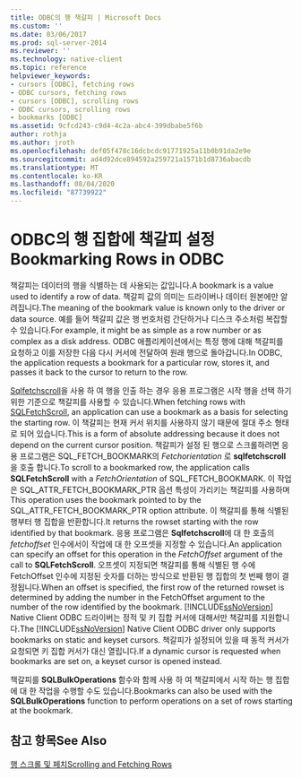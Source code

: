 ```yaml
---
title: ODBC의 행 책갈피 | Microsoft Docs
ms.custom: ''
ms.date: 03/06/2017
ms.prod: sql-server-2014
ms.reviewer: ''
ms.technology: native-client
ms.topic: reference
helpviewer_keywords:
- cursors [ODBC], fetching rows
- ODBC cursors, fetching rows
- cursors [ODBC], scrolling rows
- ODBC cursors, scrolling rows
- bookmarks [ODBC]
ms.assetid: 9cfcd243-c9d4-4c2a-abc4-399dbabe5f6b
author: rothja
ms.author: jroth
ms.openlocfilehash: def05f478c16dcbcdc91771925a11b0b91da2e9e
ms.sourcegitcommit: ad4d92dce894592a259721a1571b1d8736abacdb
ms.translationtype: MT
ms.contentlocale: ko-KR
ms.lasthandoff: 08/04/2020
ms.locfileid: "87739922"
---
```

# <a name="bookmarking-rows-in-odbc"></a><span data-ttu-id="24906-102">ODBC의 행 집합에 책갈피 설정</span><span class="sxs-lookup"><span data-stu-id="24906-102">Bookmarking Rows in ODBC</span></span>
  <span data-ttu-id="24906-103">책갈피는 데이터의 행을 식별하는 데 사용되는 값입니다.</span><span class="sxs-lookup"><span data-stu-id="24906-103">A bookmark is a value used to identify a row of data.</span></span> <span data-ttu-id="24906-104">책갈피 값의 의미는 드라이버나 데이터 원본에만 알려집니다.</span><span class="sxs-lookup"><span data-stu-id="24906-104">The meaning of the bookmark value is known only to the driver or data source.</span></span> <span data-ttu-id="24906-105">예를 들어 책갈피 값은 행 번호처럼 간단하거나 디스크 주소처럼 복잡할 수 있습니다.</span><span class="sxs-lookup"><span data-stu-id="24906-105">For example, it might be as simple as a row number or as complex as a disk address.</span></span> <span data-ttu-id="24906-106">ODBC 애플리케이션에서는 특정 행에 대해 책갈피를 요청하고 이를 저장한 다음 다시 커서에 전달하여 원래 행으로 돌아갑니다.</span><span class="sxs-lookup"><span data-stu-id="24906-106">In ODBC, the application requests a bookmark for a particular row, stores it, and passes it back to the cursor to return to the row.</span></span>  
  
 <span data-ttu-id="24906-107">[Sqlfetchscroll](../native-client-odbc-api/sqlfetchscroll.md)을 사용 하 여 행을 인출 하는 경우 응용 프로그램은 시작 행을 선택 하기 위한 기준으로 책갈피를 사용할 수 있습니다.</span><span class="sxs-lookup"><span data-stu-id="24906-107">When fetching rows with [SQLFetchScroll](../native-client-odbc-api/sqlfetchscroll.md), an application can use a bookmark as a basis for selecting the starting row.</span></span> <span data-ttu-id="24906-108">이 책갈피는 현재 커서 위치를 사용하지 않기 때문에 절대 주소 형태로 되어 있습니다.</span><span class="sxs-lookup"><span data-stu-id="24906-108">This is a form of absolute addressing because it does not depend on the current cursor position.</span></span> <span data-ttu-id="24906-109">책갈피가 설정 된 행으로 스크롤하려면 응용 프로그램은 SQL_FETCH_BOOKMARK의 *Fetchorientation* 로 **sqlfetchscroll** 을 호출 합니다.</span><span class="sxs-lookup"><span data-stu-id="24906-109">To scroll to a bookmarked row, the application calls **SQLFetchScroll** with a *FetchOrientation* of SQL_FETCH_BOOKMARK.</span></span> <span data-ttu-id="24906-110">이 작업은 SQL_ATTR_FETCH_BOOKMARK_PTR 옵션 특성이 가리키는 책갈피를 사용하며</span><span class="sxs-lookup"><span data-stu-id="24906-110">This operation uses the bookmark pointed to by the SQL_ATTR_FETCH_BOOKMARK_PTR option attribute.</span></span> <span data-ttu-id="24906-111">이 책갈피를 통해 식별된 행부터 행 집합을 반환합니다.</span><span class="sxs-lookup"><span data-stu-id="24906-111">It returns the rowset starting with the row identified by that bookmark.</span></span> <span data-ttu-id="24906-112">응용 프로그램은 **Sqlfetchscroll**에 대 한 호출의 *fetchoffset* 인수에서이 작업에 대 한 오프셋을 지정할 수 있습니다.</span><span class="sxs-lookup"><span data-stu-id="24906-112">An application can specify an offset for this operation in the *FetchOffset* argument of the call to **SQLFetchScroll**.</span></span> <span data-ttu-id="24906-113">오프셋이 지정되면 책갈피를 통해 식별된 행 수에 FetchOffset 인수에 지정된 숫자를 더하는 방식으로 반환된 행 집합의 첫 번째 행이 결정됩니다.</span><span class="sxs-lookup"><span data-stu-id="24906-113">When an offset is specified, the first row of the returned rowset is determined by adding the number in the FetchOffset argument to the number of the row identified by the bookmark.</span></span> <span data-ttu-id="24906-114">[!INCLUDE[ssNoVersion](../../includes/ssnoversion-md.md)] Native Client ODBC 드라이버는 정적 및 키 집합 커서에 대해서만 책갈피를 지원합니다.</span><span class="sxs-lookup"><span data-stu-id="24906-114">The [!INCLUDE[ssNoVersion](../../includes/ssnoversion-md.md)] Native Client ODBC driver only supports bookmarks on static and keyset cursors.</span></span> <span data-ttu-id="24906-115">책갈피가 설정되어 있을 때 동적 커서가 요청되면 키 집합 커서가 대신 열립니다.</span><span class="sxs-lookup"><span data-stu-id="24906-115">If a dynamic cursor is requested when bookmarks are set on, a keyset cursor is opened instead.</span></span>  
  
 <span data-ttu-id="24906-116">책갈피를 **SQLBulkOperations** 함수와 함께 사용 하 여 책갈피에서 시작 하는 행 집합에 대 한 작업을 수행할 수도 있습니다.</span><span class="sxs-lookup"><span data-stu-id="24906-116">Bookmarks can also be used with the **SQLBulkOperations** function to perform operations on a set of rows starting at the bookmark.</span></span>  
  
## <a name="see-also"></a><span data-ttu-id="24906-117">참고 항목</span><span class="sxs-lookup"><span data-stu-id="24906-117">See Also</span></span>  
 [<span data-ttu-id="24906-118">행 스크롤 및 페치</span><span class="sxs-lookup"><span data-stu-id="24906-118">Scrolling and Fetching Rows</span></span>](../native-client-ole-db-rowsets/fetching-rows.md)  
  
  
